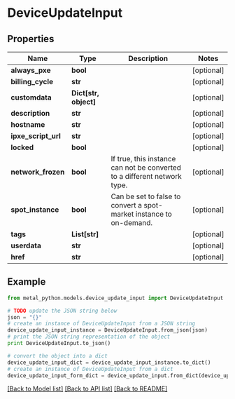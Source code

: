 # DeviceUpdateInput


## Properties
Name | Type | Description | Notes
------------ | ------------- | ------------- | -------------
**always_pxe** | **bool** |  | [optional] 
**billing_cycle** | **str** |  | [optional] 
**customdata** | **Dict[str, object]** |  | [optional] 
**description** | **str** |  | [optional] 
**hostname** | **str** |  | [optional] 
**ipxe_script_url** | **str** |  | [optional] 
**locked** | **bool** |  | [optional] 
**network_frozen** | **bool** | If true, this instance can not be converted to a different network type. | [optional] 
**spot_instance** | **bool** | Can be set to false to convert a spot-market instance to on-demand. | [optional] 
**tags** | **List[str]** |  | [optional] 
**userdata** | **str** |  | [optional] 
**href** | **str** |  | [optional] 

## Example

```python
from metal_python.models.device_update_input import DeviceUpdateInput

# TODO update the JSON string below
json = "{}"
# create an instance of DeviceUpdateInput from a JSON string
device_update_input_instance = DeviceUpdateInput.from_json(json)
# print the JSON string representation of the object
print DeviceUpdateInput.to_json()

# convert the object into a dict
device_update_input_dict = device_update_input_instance.to_dict()
# create an instance of DeviceUpdateInput from a dict
device_update_input_form_dict = device_update_input.from_dict(device_update_input_dict)
```
[[Back to Model list]](../README.md#documentation-for-models) [[Back to API list]](../README.md#documentation-for-api-endpoints) [[Back to README]](../README.md)


